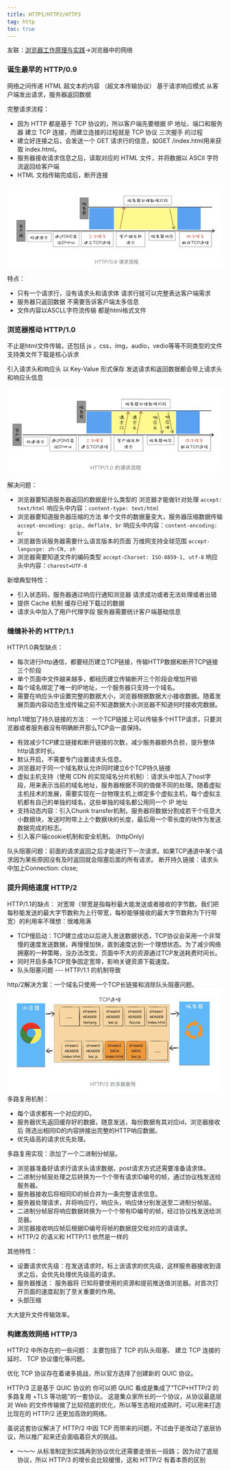 ```yaml
---
title: HTTP1/HTTP2/HTTP3
tag: http
toc: true
---
```


友联：[浏览器工作原理与实践](https://blog.poetries.top/browser-working-principle/guide/part1/lesson01.html)->浏览器中的网络


### 诞生最早的 HTTP/0.9

网络之间传递 HTML 超文本的内容 （超文本传输协议） 基于请求响应模式 从客户端发出请求，服务器返回数据

完整请求流程：
* 因为 HTTP 都是基于 TCP 协议的，所以客户端先要根据 IP 地址、端口和服务器 建立 TCP 连接，而建立连接的过程就是 TCP 协议 三次握手 的过程
* 建立好连接之后，会发送一个 GET 请求行的信息，如GET /index.html用来获取 index.html。
* 服务器接收请求信息之后，读取对应的 HTML 文件，并将数据以 ASCII 字符流返回给客户端
* HTML 文档传输完成后，断开连接

![http_0.9请求流程](/path/http_0.9请求流程.png)

特点：
 * 只有一个请求行，没有请求头和请求体  请求行就可以完整表达客户端需求
 * 服务器只返回数据  不需要告诉客户端太多信息
 * 文件内容以ASCLL字符流传输    都是html格式文件



### 浏览器推动 HTTP/1.0

不止是html文件传输，还包括 js ，css，img，audio，vedio等等不同类型的文件  支持类文件下载是核心诉求

引入请求头和响应头 以 Key-Value 形式保存  发送请求和返回数据都会带上请求头和响应头信息

 ![http_1请求流程](/path/http_1请求流程.png)

解决问题：
 * 浏览器要知道服务器返回的数据是什么类型的 浏览器才能做针对处理        `accept: text/html` 响应头中内容：`content-type: text/html`
 * 浏览器要知道服务器压缩的方法 单个文件的数据量变大，服务器压缩数据传输   `accept-encoding: gzip, deflate, br`  响应头中内容：`content-encoding: br`
 * 浏览器告诉服务器需要什么语言版本的页面 万维网支持全球范围    `accept-langusge: zh-CN, zh`
 * 浏览器需要知道文件的编码类型   `accept-Charset: ISO-8859-1, utf-8`  响应头中内容：`charest=UTF-8`

新增典型特性：
  * 引入状态码，服务器通过响应行通知浏览器 请求成功或者无法处理或者出错
  * 提供 Cache 机制 缓存已经下载过的数据
  * 请求头中加入了用户代理字段  服务器需要统计客户端基础信息




### 缝缝补补的 HTTP/1.1
  HTTP/1.0典型缺点： 
  * 每次进行http通信，都要经历建立TCP链接，传输HTTP数据和断开TCP链接三个阶段
  * 单个页面中文件越来越多，都经历建立传输断开三个阶段会增加开销
  * 每个域名绑定了唯一的IP地址，一个服务器只支持一个域名。
  * 需要在响应头中设置完整的数据大小，浏览器根据数据大小接收数据。随着发展页面内容动态生成传输之前不知道数据大小浏览器不知道何时接收完数据。

http1.1增加了持久链接的方法： 一个TCP链接上可以传输多个HTTP请求，只要浏览器或者服务器没有明确断开那么TCP会一直保持。
  * 有效减少TCP建立链接和断开链接的次数，减少服务器额外负担，提升整体http请求时长。
  * 默认开启，不需要专门设置请求头信息。
  * 浏览器对于同一个域名默认允许同时建立6个TCP持久链接
  * 虚拟主机支持（使用 CDN 的实现域名分片机制）：请求头中加入了host字段，用来表示当前的域名地址，服务器根据不同的值做不同的处理。随着虚拟主机技术的发展，需要实现在一台物理主机上绑定多个虚拟主机，每个虚拟主机都有自己的单独的域名，这些单独的域名都公用同一个 IP 地址
  * 支持动态内容：引入Chunk transfer机制，服务器将数据分割成若干个任意大小数据块，发送时附带上上个数据块的长度，最后用一个零长度的块作为发送数据完成的标志。
  * 引入客户端cookie机制和安全机制。 (httpOnly)

队头阻塞问题：前面的请求返回之后才能进行下一次请求。如果TCP通道中某个请求因为某些原因没有及时返回就会阻塞后面的所有请求。
断开持久链接：请求头中加上Connection: close;


### 提升网络速度 HTTP/2
HTTP/1.1的缺点：
  对宽带（带宽是指每秒最大能发送或者接收的字节数。我们把每秒能发送的最大字节数称为上行带宽，每秒能够接收的最大字节数称为下行带宽）的利用率不理想：很难用满
  * TCP慢启动：TCP建立成功以后进入发送数据状态，TCP协议会采用一个非常慢的速度发送数据，再慢慢加快，直到速度达到一个理想状态。为了减少网络拥塞的一种策略，没办法改变。页面中不大的资源通过TCP发送耗费时间长。
  * 同时开启多条TCP竞争固定宽带，影响关键资源下载速度。
  * 队头阻塞问题 ---  HTTP/1.1 的机制导致

http/2解决方案：一个域名只使用一个TCP长链接和消除队头阻塞问题。
 ![http_2多路复用](/path/http_2.png)
 多路复用机制：
  * 每个请求都有一个对应的ID。
  * 服务器优先返回缓存好的数据，随意发送，每份数据有其对应id，浏览器接收后 筛选出相同ID的内容拼接出完整的HTTP响应数据。
  * 优先级高的请求优先处理。

多路复用实现：添加了一个二进制分帧层。
  * 浏览器准备好请求行请求头请求数据，post请求方式还需要准备请求体。
  * 二进制分帧层处理之后转换为一个个带有请求ID编号的帧，通过协议栈发送给服务器。
  * 服务器接收后将相同ID的帧合并为一条完整请求信息。
  * 服务器处理请求，并将响应行，响应头，响应体分别发送至二进制分帧层。
  * 二进制分帧层将响应数据转换为一个个带有ID编号的帧，经过协议栈发送给浏览器。
  * 浏览器接收响应帧后根据ID编号将帧的数据提交给对应的请请求。
  * HTTP/2 的语义和 HTTP/1.1 依然是一样的

其他特性：
  * 设置请求优先级：在发送请求时，标上该请求的优先级，这样服务器接收到请求之后，会优先处理优先级高的请求。
  * 服务器推送： 服务器将 已知将要使用的资源和提前推送值浏览器。对首次打开页面的速度起到了至关重要的作用。
  * 头部压缩

大大提升文件传输效率。


### 构建高效网络 HTTP/3
HTTP/2 中所存在的一些问题：
主要包括了 TCP 的队头阻塞、
建立 TCP 连接的延时、
TCP 协议僵化等问题。

优化 TCP 协议存在着诸多挑战，所以官方选择了创建新的 QUIC 协议。

HTTP/3 正是基于 QUIC 协议的
你可以把 QUIC 看成是集成了“TCP+HTTP/2 的多路复用 +TLS 等功能”的一套协议。
这是集众家所长的一个协议，从协议最底层对 Web 的文件传输做了比较彻底的优化，所以等生态相对成熟时，可以用来打造比现在的 HTTP/2 还更加高效的网络。


虽说这套协议解决了 HTTP/2 中因 TCP 而带来的问题，不过由于是改动了底层协议，所以推广起来还会面临着巨大的挑战。


* ～～～
从标准制定到实践再到协议优化还需要走很长一段路；
因为动了底层协议，所以 HTTP/3 的增长会比较缓慢，这和 HTTP/2 有着本质的区别

